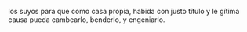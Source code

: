 los suyos para que como casa propia, habida con justo título y le
gítima causa pueda cambearlo, benderlo, y engeniarlo.